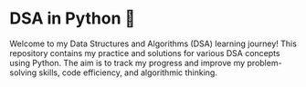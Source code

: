 # DSA in Python 🚀

Welcome to my Data Structures and Algorithms (DSA) learning journey! This repository contains my practice and solutions for various DSA concepts using Python. The aim is to track my progress and improve my problem-solving skills, code efficiency, and algorithmic thinking.
